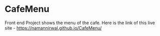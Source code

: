 # CafeMenu
Front end Project shows the menu of the cafe.
Here is the link of this live site - https://namannirwal.github.io/CafeMenu/
